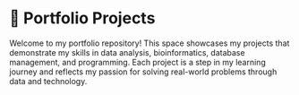 # 🚀 Portfolio Projects  

Welcome to my portfolio repository! This space showcases my projects that demonstrate my skills in data analysis, bioinformatics, database management, and programming. Each project is a step in my learning journey and reflects my passion for solving real-world problems through data and technology.  

